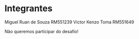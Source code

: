 # Integrantes
Miguel Ruan de Souza RM551239
Victor Kenzo Toma RM551649

Não queremos participar do desafio!
